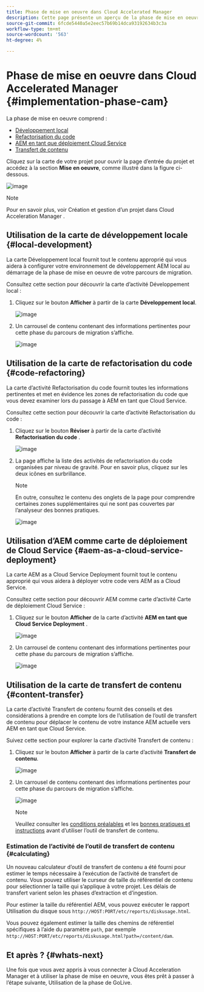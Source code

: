 ```yaml
---
title: Phase de mise en oeuvre dans Cloud Accelerated Manager
description: Cette page présente un aperçu de la phase de mise en oeuvre dans Cloud Acceleration Manager.
source-git-commit: 6fcde5440a5e2eec57b69b14dca93192634b3c3a
workflow-type: tm+mt
source-wordcount: '563'
ht-degree: 4%

---
```



# Phase de mise en oeuvre dans Cloud Accelerated Manager {#implementation-phase-cam}

La phase de mise en oeuvre comprend :

* [Développement local](#local-development)
* [Refactorisation du code](#code-refactoring)
* [AEM en tant que déploiement Cloud Service](#aem-as-a-cloud-service-deployment)
* [Transfert de contenu](#content-transfer)


Cliquez sur la carte de votre projet pour ouvrir la page d’entrée du projet et accédez à la section **Mise en oeuvre**, comme illustré dans la figure ci-dessous.

![image](/help/move-to-cloud-service/cloud-acceleration-manager/assets/implementation-1.png)

>[!NOTE]
>Pour en savoir plus, voir Création et gestion d’un projet dans Cloud Acceleration Manager .


## Utilisation de la carte de développement locale {#local-development}

La carte Développement local fournit tout le contenu approprié qui vous aidera à configurer votre environnement de développement AEM local au démarrage de la phase de mise en oeuvre de votre parcours de migration.

Consultez cette section pour découvrir la carte d’activité Développement local :

1. Cliquez sur le bouton **Afficher** à partir de la carte **Développement local**.

   ![image](/help/move-to-cloud-service/cloud-acceleration-manager/assets/implementation-2.png)

1. Un carrousel de contenu contenant des informations pertinentes pour cette phase du parcours de migration s’affiche.

   ![image](/help/move-to-cloud-service/cloud-acceleration-manager/assets/implementation-3.png)


## Utilisation de la carte de refactorisation du code {#code-refactoring}

La carte d’activité Refactorisation du code fournit toutes les informations pertinentes et met en évidence les zones de refactorisation du code que vous devez examiner lors du passage à AEM en tant que Cloud Service.

Consultez cette section pour découvrir la carte d’activité Refactorisation du code :

1. Cliquez sur le bouton **Réviser** à partir de la carte d’activité **Refactorisation du code** .

   ![image](/help/move-to-cloud-service/cloud-acceleration-manager/assets/implementation-4.png)

1. La page affiche la liste des activités de refactorisation du code organisées par niveau de gravité. Pour en savoir plus, cliquez sur les deux icônes en surbrillance.

   >[!NOTE]
   >En outre, consultez le contenu des onglets de la page pour comprendre certaines zones supplémentaires qui ne sont pas couvertes par l’analyseur des bonnes pratiques.

   ![image](/help/move-to-cloud-service/cloud-acceleration-manager/assets/readiness-5.png)


## Utilisation d’AEM comme carte de déploiement de Cloud Service {#aem-as-a-cloud-service-deployment}

La carte AEM as a Cloud Service Deployment fournit tout le contenu approprié qui vous aidera à déployer votre code vers AEM as a Cloud Service.

Consultez cette section pour découvrir AEM comme carte d’activité Carte de déploiement Cloud Service :

1. Cliquez sur le bouton **Afficher** de la carte d’activité **AEM en tant que Cloud Service Deployment** .

   ![image](/help/move-to-cloud-service/cloud-acceleration-manager/assets/implementation-6.png)

1. Un carrousel de contenu contenant des informations pertinentes pour cette phase du parcours de migration s’affiche.

   ![image](/help/move-to-cloud-service/cloud-acceleration-manager/assets/aem-deployment-card.png)


## Utilisation de la carte de transfert de contenu {#content-transfer}

La carte d’activité Transfert de contenu fournit des conseils et des considérations à prendre en compte lors de l’utilisation de l’outil de transfert de contenu pour déplacer le contenu de votre instance AEM actuelle vers AEM en tant que Cloud Service.

Suivez cette section pour explorer la carte d’activité Transfert de contenu :

1. Cliquez sur le bouton **Afficher** à partir de la carte d’activité **Transfert de contenu**.

   ![image](/help/move-to-cloud-service/cloud-acceleration-manager/assets/implementation-8.png)

1. Un carrousel de contenu contenant des informations pertinentes pour cette phase du parcours de migration s’affiche.

   ![image](/help/move-to-cloud-service/cloud-acceleration-manager/assets/content-transfertool-card.png)

   >[!NOTE]
   >Veuillez consulter les [conditions préalables](https://experienceleague.adobe.com/docs/experience-manager-cloud-service/moving/cloud-migration/content-transfer-tool/prerequisites-content-transfer-tool.html?lang=en) et les [bonnes pratiques et instructions](https://experienceleague.adobe.com/docs/experience-manager-cloud-service/moving/cloud-migration/content-transfer-tool/overview-content-transfer-tool.html?lang=fr) avant d’utiliser l’outil de transfert de contenu.

### Estimation de l’activité de l’outil de transfert de contenu {#calculating}

Un nouveau calculateur d’outil de transfert de contenu a été fourni pour estimer le temps nécessaire à l’exécution de l’activité de transfert de contenu. Vous pouvez utiliser le curseur de taille du référentiel de contenu pour sélectionner la taille qui s’applique à votre projet. Les délais de transfert varient selon les phases d’extraction et d’ingestion.

Pour estimer la taille du référentiel AEM, vous pouvez exécuter le rapport Utilisation du disque sous `http://HOST:PORT/etc/reports/diskusage.html`.

Vous pouvez également estimer la taille des chemins de référentiel spécifiques à l’aide du paramètre `path`, par exemple `http://HOST:PORT/etc/reports/diskusage.html?path=/content/dam`.

## Et après ? {#whats-next}

Une fois que vous avez appris à vous connecter à Cloud Acceleration Manager et à utiliser la phase de mise en oeuvre, vous êtes prêt à passer à l’étape suivante, Utilisation de la phase de GoLive.
